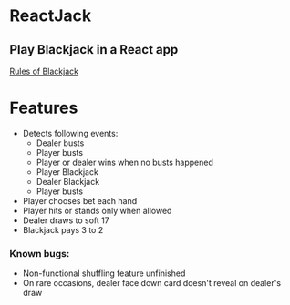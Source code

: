 # ReactJack
## Play Blackjack in a React app

<a href="https://www.bicyclecards.com/how-to-play/blackjack/">Rules of Blackjack</a>

# Features
* Detects following events:
    - Dealer busts
    - Player busts
    - Player or dealer wins when no busts happened
    - Player Blackjack
    - Dealer Blackjack
    - Player busts
* Player chooses bet each hand
* Player hits or stands only when allowed
* Dealer draws to soft 17
* Blackjack pays 3 to 2

### Known bugs:
* Non-functional shuffling feature unfinished
* On rare occasions, dealer face down card doesn't reveal on dealer's draw
